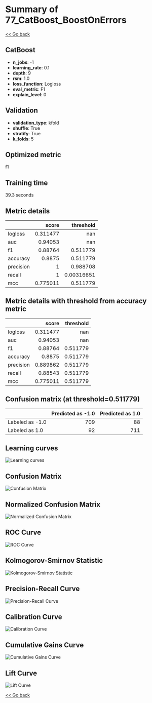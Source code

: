 # Summary of 77_CatBoost_BoostOnErrors

[<< Go back](../README.md)


## CatBoost
- **n_jobs**: -1
- **learning_rate**: 0.1
- **depth**: 9
- **rsm**: 1.0
- **loss_function**: Logloss
- **eval_metric**: F1
- **explain_level**: 0

## Validation
 - **validation_type**: kfold
 - **shuffle**: True
 - **stratify**: True
 - **k_folds**: 5

## Optimized metric
f1

## Training time

39.3 seconds

## Metric details
|           |    score |    threshold |
|:----------|---------:|-------------:|
| logloss   | 0.311477 | nan          |
| auc       | 0.94053  | nan          |
| f1        | 0.88764  |   0.511779   |
| accuracy  | 0.8875   |   0.511779   |
| precision | 1        |   0.988708   |
| recall    | 1        |   0.00316651 |
| mcc       | 0.775011 |   0.511779   |


## Metric details with threshold from accuracy metric
|           |    score |   threshold |
|:----------|---------:|------------:|
| logloss   | 0.311477 |  nan        |
| auc       | 0.94053  |  nan        |
| f1        | 0.88764  |    0.511779 |
| accuracy  | 0.8875   |    0.511779 |
| precision | 0.889862 |    0.511779 |
| recall    | 0.88543  |    0.511779 |
| mcc       | 0.775011 |    0.511779 |


## Confusion matrix (at threshold=0.511779)
|                 |   Predicted as -1.0 |   Predicted as 1.0 |
|:----------------|--------------------:|-------------------:|
| Labeled as -1.0 |                 709 |                 88 |
| Labeled as 1.0  |                  92 |                711 |

## Learning curves
![Learning curves](learning_curves.png)
## Confusion Matrix

![Confusion Matrix](confusion_matrix.png)


## Normalized Confusion Matrix

![Normalized Confusion Matrix](confusion_matrix_normalized.png)


## ROC Curve

![ROC Curve](roc_curve.png)


## Kolmogorov-Smirnov Statistic

![Kolmogorov-Smirnov Statistic](ks_statistic.png)


## Precision-Recall Curve

![Precision-Recall Curve](precision_recall_curve.png)


## Calibration Curve

![Calibration Curve](calibration_curve_curve.png)


## Cumulative Gains Curve

![Cumulative Gains Curve](cumulative_gains_curve.png)


## Lift Curve

![Lift Curve](lift_curve.png)



[<< Go back](../README.md)
